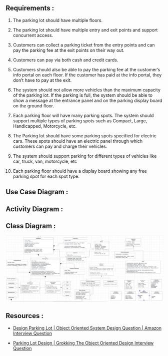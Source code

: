 ## Requirements :

1. The parking lot should have multiple floors.

2. The parking lot should have multiple entry and exit points and support concurrent access.

3. Customers can collect a parking ticket from the entry points and can pay the parking fee at the exit points on their way out.

4. Customers can pay via both cash and credit cards.

5. Customers should also be able to pay the parking fee at the customer’s info portal on each floor. If the customer has paid at the info portal, they don’t have to pay at the exit.

6. The system should not allow more vehicles than the maximum capacity of the parking lot. If the parking is full, the system should be able to show a message at the entrance panel and on the parking display board on the ground floor.

7. Each parking floor will have many parking spots. The system should support multiple types of parking spots such as Compact, Large, Handicapped, Motorcycle, etc.

8. The Parking lot should have some parking spots specified for electric cars. These spots should have an electric panel through which customers can pay and charge their vehicles.

9. The system should support parking for different types of vehicles like car, truck, van, motorcycle, etc

10. Each parking floor should have a display board showing any free parking spot for each spot type.


## Use Case Diagram :


## Activity Diagram :


## Class Diagram :

![Parking Lot Class Diagram](Images/ParkingLotClassDiagram.png)

## Resources :

* [Design Parking Lot | Object Oriented System Design Question | Amazon Interview Question](https://www.youtube.com/watch?v=nwioCA5nrYc)

* [Parking Lot Design | Grokking The Object Oriented Design Interview Question](https://www.youtube.com/watch?v=tVRyb4HaHgw&t=710s)
